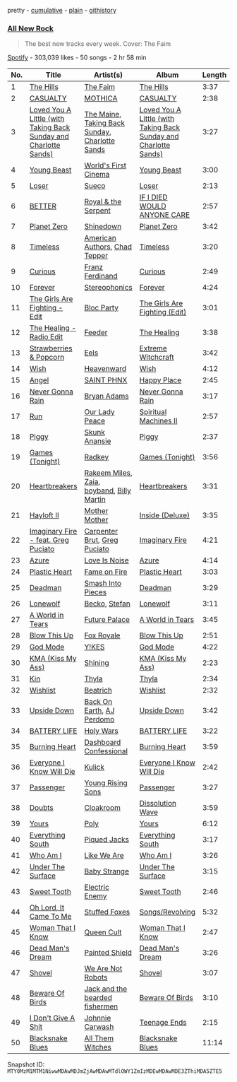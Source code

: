 pretty - [cumulative](/playlists/cumulative/37i9dQZF1DWZryfp6NSvtz.md) - [plain](/playlists/plain/37i9dQZF1DWZryfp6NSvtz) - [githistory](https://github.githistory.xyz/mackorone/spotify-playlist-archive/blob/main/playlists/plain/37i9dQZF1DWZryfp6NSvtz)

### [All New Rock](https://open.spotify.com/playlist/37i9dQZF1DWZryfp6NSvtz)

> The best new tracks every week\. Cover: The Faim

[Spotify](https://open.spotify.com/user/spotify) - 303,039 likes - 50 songs - 2 hr 58 min

| No. | Title | Artist(s) | Album | Length |
|---|---|---|---|---|
| 1 | [The Hills](https://open.spotify.com/track/47lwvfWsHDZJkCPeqVFrnJ) | [The Faim](https://open.spotify.com/artist/6VsU92soWFLtVsSP65rkrN) | [The Hills](https://open.spotify.com/album/1Une2l5LD0e7savosFt6Gz) | 3:37 |
| 2 | [CASUALTY](https://open.spotify.com/track/3OWxpc6Zguzep0XKWGxDyc) | [MOTHICA](https://open.spotify.com/artist/1JhiIIXT9DWqEU3BYFZwGA) | [CASUALTY](https://open.spotify.com/album/2Ctdbwmab7JKb5ZB8nbT0q) | 2:38 |
| 3 | [Loved You A Little \(with Taking Back Sunday and Charlotte Sands\)](https://open.spotify.com/track/0IPKskRI33eRXjUhNUr9b5) | [The Maine](https://open.spotify.com/artist/4o0pNHbyj36LPvukNqEug0), [Taking Back Sunday](https://open.spotify.com/artist/24XtlMhEMNdi822vi0MhY1), [Charlotte Sands](https://open.spotify.com/artist/2cAXhrWAztXGwk6r15ibW2) | [Loved You A Little \(with Taking Back Sunday and Charlotte Sands\)](https://open.spotify.com/album/2tgx0FJj6dtx3GzTm1Jbbd) | 3:27 |
| 4 | [Young Beast](https://open.spotify.com/track/7k9C7rii4WxxjJHlAj7vn5) | [World's First Cinema](https://open.spotify.com/artist/4twMMV3DuDCtmSUosQeWPF) | [Young Beast](https://open.spotify.com/album/5HpL40I1Z2ptHafz7wZnK4) | 3:00 |
| 5 | [Loser](https://open.spotify.com/track/1GAIibUEoZjvG4QsrabVWc) | [Sueco](https://open.spotify.com/artist/4iDroUFo89Y7YBsdDTBmTD) | [Loser](https://open.spotify.com/album/05FrlFmadVg3IuRnYp3Of5) | 2:13 |
| 6 | [BETTER](https://open.spotify.com/track/2QgZpszbkDWUYtf0Khmrge) | [Royal & the Serpent](https://open.spotify.com/artist/64EHXDoln95lnccszdPum0) | [IF I DIED WOULD ANYONE CARE](https://open.spotify.com/album/0Ze8BkvkvoZ9VmiIM7s2hQ) | 2:57 |
| 7 | [Planet Zero](https://open.spotify.com/track/3GL1RQKHV0TDRq8EXHMhGq) | [Shinedown](https://open.spotify.com/artist/70BYFdaZbEKbeauJ670ysI) | [Planet Zero](https://open.spotify.com/album/2p732bJ3OshHkiQGJfz1Jo) | 3:42 |
| 8 | [Timeless](https://open.spotify.com/track/0W1Rx82zq4RMOKTAuISY4P) | [American Authors](https://open.spotify.com/artist/0MlOPi3zIDMVrfA9R04Fe3), [Chad Tepper](https://open.spotify.com/artist/0Tcr6t5uyvDgOuNPCD36A3) | [Timeless](https://open.spotify.com/album/4zF6K0DihEMzNGxFO5MGlm) | 3:20 |
| 9 | [Curious](https://open.spotify.com/track/2cIwyQwWNhyDNY3pn6xjKF) | [Franz Ferdinand](https://open.spotify.com/artist/0XNa1vTidXlvJ2gHSsRi4A) | [Curious](https://open.spotify.com/album/6ostRuT5nyWNNuuaAE2FMX) | 2:49 |
| 10 | [Forever](https://open.spotify.com/track/5IePz2lBFBi1W6UhGxKWTX) | [Stereophonics](https://open.spotify.com/artist/21UJ7PRWb3Etgsu99f8yo8) | [Forever](https://open.spotify.com/album/4ILVXpzzZL4OUYvhos4c77) | 4:24 |
| 11 | [The Girls Are Fighting \- Edit](https://open.spotify.com/track/4Tc2FBaU3r6ufptUyXOfUL) | [Bloc Party](https://open.spotify.com/artist/3MM8mtgFzaEJsqbjZBSsHJ) | [The Girls Are Fighting \(Edit\)](https://open.spotify.com/album/1jPqu3xkAIFAvPakX8jCpT) | 3:01 |
| 12 | [The Healing \- Radio Edit](https://open.spotify.com/track/7F5cIFpncyRcPfhGptwUmM) | [Feeder](https://open.spotify.com/artist/0ZZr6Y49NZWRJc0uCwqpMR) | [The Healing](https://open.spotify.com/album/55qvsVpdBP6mTMSfscmSjO) | 3:38 |
| 13 | [Strawberries & Popcorn](https://open.spotify.com/track/2QL7reRibq7nErKMNZWWtX) | [Eels](https://open.spotify.com/artist/3zunDAtRDg7kflREzWAhxl) | [Extreme Witchcraft](https://open.spotify.com/album/0HTbrF72S3VZPg89tZn6RH) | 3:42 |
| 14 | [Wish](https://open.spotify.com/track/3mA1cadDiNvMB0QxbQ1TBJ) | [Heavenward](https://open.spotify.com/artist/3iKDeO8yaOiWz7vkeljunk) | [Wish](https://open.spotify.com/album/1J7XAldpm9f6tAudRrpA5t) | 4:12 |
| 15 | [Angel](https://open.spotify.com/track/4DSgkhkDHpPMS6zpRDISZp) | [SAINT PHNX](https://open.spotify.com/artist/1Tdg7NIdyWx9icE2GNZzxk) | [Happy Place](https://open.spotify.com/album/3gwprtj0Xj9npjQNTGRJFY) | 2:45 |
| 16 | [Never Gonna Rain](https://open.spotify.com/track/6wlr3s1bhqNayqDNR2Wmnz) | [Bryan Adams](https://open.spotify.com/artist/3Z02hBLubJxuFJfhacLSDc) | [Never Gonna Rain](https://open.spotify.com/album/5D85XXgpIsodD6VJJ2bhia) | 3:17 |
| 17 | [Run](https://open.spotify.com/track/5UkIKoF94HoH6shIbyWP3O) | [Our Lady Peace](https://open.spotify.com/artist/1lqW59DUEKqvcHc8mVWBtH) | [Spiritual Machines II](https://open.spotify.com/album/2oDx12QtIgZWoTR1utWFLz) | 2:57 |
| 18 | [Piggy](https://open.spotify.com/track/5RoG0iXCoMzys5LHxw4KqE) | [Skunk Anansie](https://open.spotify.com/artist/5HlXA01kcjssYDT7EoqUJF) | [Piggy](https://open.spotify.com/album/5YQD1h6JKgfcVIYUGjChDW) | 2:37 |
| 19 | [Games \(Tonight\)](https://open.spotify.com/track/328qgBCMLzTwqfet5CzBX4) | [Radkey](https://open.spotify.com/artist/1egsOeSvcQyacni1rL6c4C) | [Games \(Tonight\)](https://open.spotify.com/album/06nyyWJGTzyWPwt7MqwArX) | 3:56 |
| 20 | [Heartbreakers](https://open.spotify.com/track/1q1sdggBeX89KO1FuBPCKd) | [Rakeem Miles](https://open.spotify.com/artist/12MUwEBtTVLjYVsBByUiTc), [Zaia](https://open.spotify.com/artist/1m0t5VYISq6TcyMo7UqLMz), [boyband](https://open.spotify.com/artist/4OxvOPeLvZWDxihwqtOC4D), [Billy Martin](https://open.spotify.com/artist/50cv1LUzko0wYHYGFE3PFE) | [Heartbreakers](https://open.spotify.com/album/3Hx8wgNweRN9DD4gtNCM74) | 3:31 |
| 21 | [Hayloft II](https://open.spotify.com/track/0kYMwaQWABTkFff8AZjmYI) | [Mother Mother](https://open.spotify.com/artist/0e86yPdC41PGRkLp2Q1Bph) | [Inside \(Deluxe\)](https://open.spotify.com/album/03EqExvZuxLK86huLxGIa2) | 3:35 |
| 22 | [Imaginary Fire \- feat\. Greg Puciato](https://open.spotify.com/track/1bqXa1m255ElnYj14xvzll) | [Carpenter Brut](https://open.spotify.com/artist/1l2oLiukA9i5jEtIyNWIEP), [Greg Puciato](https://open.spotify.com/artist/3seAlZdPsUKKveZltRG7wi) | [Imaginary Fire](https://open.spotify.com/album/0ZpAiTmi2EpqUqKYlWkfAx) | 4:21 |
| 23 | [Azure](https://open.spotify.com/track/0wPkG2Hq0PCnZpQFaPurfl) | [Love Is Noise](https://open.spotify.com/artist/4qY6XGFQwZubu0oKBJeVki) | [Azure](https://open.spotify.com/album/4p3wtygUwO9Rfjun8urArN) | 4:14 |
| 24 | [Plastic Heart](https://open.spotify.com/track/4hfA3mKxMHm7cOdFHMcfen) | [Fame on Fire](https://open.spotify.com/artist/10Z7WzKMeIdNBKexi1YarP) | [Plastic Heart](https://open.spotify.com/album/0wJAzRXw1ONSItyFVwMgH3) | 3:03 |
| 25 | [Deadman](https://open.spotify.com/track/06OJVnoWmumCvMhAgi1zga) | [Smash Into Pieces](https://open.spotify.com/artist/2vhrwzjf9H3icunkVFi9tq) | [Deadman](https://open.spotify.com/album/5UyRUec6G8ArrTXgIkfDGs) | 3:29 |
| 26 | [Lonewolf](https://open.spotify.com/track/3xLyoznRCxpiHesDvFuruO) | [Becko](https://open.spotify.com/artist/6Vu1oZl4ozrU6zqdidyCMU), [Stefan](https://open.spotify.com/artist/20Xs7JytmAIAtnNQ4Cqe0J) | [Lonewolf](https://open.spotify.com/album/3tJkL5SWXHgmqyRcXhPR3n) | 3:11 |
| 27 | [A World in Tears](https://open.spotify.com/track/5f2GtU6iYeVHls8sfiBsyn) | [Future Palace](https://open.spotify.com/artist/4QnuZOyl4C9d1keyOZXJ21) | [A World in Tears](https://open.spotify.com/album/7IQK6f51JQy46xwc5G6gT9) | 3:45 |
| 28 | [Blow This Up](https://open.spotify.com/track/7Kms1Hb1waKJK0nz9P3AMq) | [Fox Royale](https://open.spotify.com/artist/3FddvE2NYrGSS0g0cMy8om) | [Blow This Up](https://open.spotify.com/album/5ACdT3qjErgv1FH1XVOoVK) | 2:51 |
| 29 | [God Mode](https://open.spotify.com/track/3fKImW78YPG0o8lHYYo21l) | [Y!KES](https://open.spotify.com/artist/269b0NTPChA65Co1lCiMJm) | [God Mode](https://open.spotify.com/album/1GvslqXT34VyeA5kyHN9yK) | 4:22 |
| 30 | [KMA \(Kiss My Ass\)](https://open.spotify.com/track/69HwVwvfEGNmWAbXSCfCSL) | [Shining](https://open.spotify.com/artist/370lLcSfFuzXFatC0DFLel) | [KMA \(Kiss My Ass\)](https://open.spotify.com/album/5Lxek06iU575hAFHRZH15O) | 2:23 |
| 31 | [Kin](https://open.spotify.com/track/0HFejjnzyL6wwjEVww2Zip) | [Thyla](https://open.spotify.com/artist/0L6tY7VDHwGDhx3T989SAJ) | [Thyla](https://open.spotify.com/album/4a0el0fakQ63kwkxyghSxe) | 2:34 |
| 32 | [Wishlist](https://open.spotify.com/track/3arvHdAD1QcRPb5ybZucle) | [Beatrich](https://open.spotify.com/artist/4R7ILGBgDWUiAT1kWNe90W) | [Wishlist](https://open.spotify.com/album/3x8vHeHHldtmbHRTkiY0eg) | 2:32 |
| 33 | [Upside Down](https://open.spotify.com/track/0Ac7oDtNFrPq4oGnaUbom4) | [Back On Earth](https://open.spotify.com/artist/0O21EWCzkKnl0tLOsg1hms), [AJ Perdomo](https://open.spotify.com/artist/0aQbIsyP4e8uHLQw9dEBch) | [Upside Down](https://open.spotify.com/album/2zFVGFPqhwuOPEZJQtCtfk) | 3:42 |
| 34 | [BATTERY LIFE](https://open.spotify.com/track/1YTR4Fe6rdHHgidUGrADW9) | [Holy Wars](https://open.spotify.com/artist/2dTOWcCL0cYviin0Uz1lj4) | [BATTERY LIFE](https://open.spotify.com/album/6QHMHsPwJgnFUZZSjpd1b1) | 3:22 |
| 35 | [Burning Heart](https://open.spotify.com/track/2EI0pNKVEFBu0NdUtsGI9a) | [Dashboard Confessional](https://open.spotify.com/artist/4ERtgeBbWRkFzIz6LaFCeY) | [Burning Heart](https://open.spotify.com/album/7uuKuw9vjn6K84p8jhtN4q) | 3:59 |
| 36 | [Everyone I Know Will Die](https://open.spotify.com/track/5goeLDmbVKPYrdzbbwux93) | [Kulick](https://open.spotify.com/artist/1rwaNYO0jV0TYiZm4SQTOe) | [Everyone I Know Will Die](https://open.spotify.com/album/77KXxUpXLDe59eobSLemG2) | 2:42 |
| 37 | [Passenger](https://open.spotify.com/track/1NZxALMXgmzpFTnDH9gYd3) | [Young Rising Sons](https://open.spotify.com/artist/6ZUjdwG0NvY6MT7vvmluhV) | [Passenger](https://open.spotify.com/album/59gdaLyBocDMZs3fTYRUtQ) | 3:27 |
| 38 | [Doubts](https://open.spotify.com/track/2WjtO6wjTgUhFMxHm9ZBxh) | [Cloakroom](https://open.spotify.com/artist/2lP34R0Q7edlojuJrUMPnj) | [Dissolution Wave](https://open.spotify.com/album/0XABQZMWdLKgGfpFcsmBjR) | 3:59 |
| 39 | [Yours](https://open.spotify.com/track/3ohzx3FNdRNEtBeJi1BEWx) | [Poly](https://open.spotify.com/artist/1MnE9cGhEaRAX9EzLtU9PS) | [Yours](https://open.spotify.com/album/3q1wmXImkOdZa9HA5N1Zfu) | 6:12 |
| 40 | [Everything South](https://open.spotify.com/track/6Qa2TPlmw2ojsF0tn4oLeI) | [Piqued Jacks](https://open.spotify.com/artist/5eprmPyM92CrWnnE1P840z) | [Everything South](https://open.spotify.com/album/0d7UeoVkhhkxYXTxIFuh3O) | 3:17 |
| 41 | [Who Am I](https://open.spotify.com/track/4CZFBv7kRxTJUDdUoI3yEt) | [Like We Are](https://open.spotify.com/artist/0uYLVGZ9ltnug4Jx0Q6EUz) | [Who Am I](https://open.spotify.com/album/0xkmktvRrkXOObGtthVy7X) | 3:26 |
| 42 | [Under The Surface](https://open.spotify.com/track/03ytzsDN33z9CzOv5UTvsR) | [Baby Strange](https://open.spotify.com/artist/0rOadSgjgHpAXqcEq4D0xS) | [Under The Surface](https://open.spotify.com/album/0DKIUieMdgmdnNojmgGyQa) | 3:15 |
| 43 | [Sweet Tooth](https://open.spotify.com/track/0qkC6gkL9RK3RqeEOFb6DG) | [Electric Enemy](https://open.spotify.com/artist/2N1mByBMykfROrhwRVQV3v) | [Sweet Tooth](https://open.spotify.com/album/6xcxNvfN0PX8kw4yR5Yqjr) | 2:46 |
| 44 | [Oh Lord, It Came To Me](https://open.spotify.com/track/2NtcpNBDXeuEwpc9QOVfq9) | [Stuffed Foxes](https://open.spotify.com/artist/61NXk42F56GdSy01BwNB06) | [Songs/Revolving](https://open.spotify.com/album/71QcqCUQr7EusqTXKhnZVy) | 5:32 |
| 45 | [Woman That I Know](https://open.spotify.com/track/4DLb4geoc7Wm30KYRKOiWt) | [Queen Cult](https://open.spotify.com/artist/3UAgcbjWTEC0xcEZEYNrQt) | [Woman That I Know](https://open.spotify.com/album/0OQ4wk6bv1R1lzWGN75iCe) | 2:47 |
| 46 | [Dead Man's Dream](https://open.spotify.com/track/4UGNJoeYVM8oDd56dJv549) | [Painted Shield](https://open.spotify.com/artist/7kmm4Wi3pbsCHHIYqgYgX9) | [Dead Man's Dream](https://open.spotify.com/album/1UT4dX7eAFJU7coodDgzvR) | 3:26 |
| 47 | [Shovel](https://open.spotify.com/track/7hQCOA1P8ecNrFctOEAP40) | [We Are Not Robots](https://open.spotify.com/artist/7ceIeH4QrefVupokwOfhta) | [Shovel](https://open.spotify.com/album/1jSVZ0u52nHMi6MoFdPIA1) | 3:07 |
| 48 | [Beware Of Birds](https://open.spotify.com/track/1IOz13EgqA22jojuSD4QAb) | [Jack and the bearded fishermen](https://open.spotify.com/artist/3dA2NIoEt8X4q0KU4QycgJ) | [Beware Of Birds](https://open.spotify.com/album/4KmuhLn1p7YYbWlltDuI4Z) | 3:10 |
| 49 | [I Don't Give A Shit](https://open.spotify.com/track/6ZZ8iAhLsaHncTdniCOcex) | [Johnnie Carwash](https://open.spotify.com/artist/6QrdWAI9FMyVqBIKcecUD0) | [Teenage Ends](https://open.spotify.com/album/6fXiSACVJOeI0Gevc1nIBt) | 2:15 |
| 50 | [Blacksnake Blues](https://open.spotify.com/track/6FttMYQiHyM0lVZafG3eXO) | [All Them Witches](https://open.spotify.com/artist/29Wmfm1CojrjQ3aQP0FI65) | [Blacksnake Blues](https://open.spotify.com/album/0x9kL2LgGGnwUVm6ZesWCz) | 11:14 |

Snapshot ID: `MTY0MzM1MTM1NiwwMDAwMDJmZjAwMDAwMTdlOWY1ZmIzMDEwMDAwMDE3ZThiMDA5ZTE5`